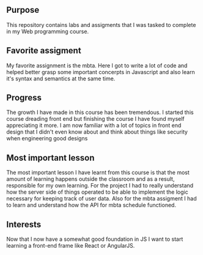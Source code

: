 
Purpose
-------
This repository contains labs and assigments that I was tasked to complete in my Web programming course.

Favorite assigment
------------------
My favorite assignment is the mbta. Here I got to write a lot of code and helped better grasp some important concerpts in Javascript and also learn it's syntax and semantics at the same time.

Progress
--------
The growth I have made in this course has been tremendous. I started this course dreading front end but finishing the course I have found myself appreciating it more. I am now familiar with a lot of topics in front end design that I didn't even know about and think about things like security when engineering good designs

Most important lesson
---------------------
The most important lesson I have learnt from this course is that the most amount of learning happens outside the classroom and as a result, responsible for my own learning. For the project I had to really understand how the server side of things operated to be able to implement the logic necessary for keeping track of user data. Also for the mbta assigment I had to learn and understand how the API for mbta schedule functioned.

Interests
---------
Now that I now have a somewhat good foundation in JS I want to start learning a front-end frame like React or AngularJS. 